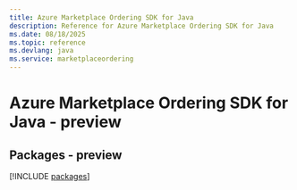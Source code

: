 ```yaml
---
title: Azure Marketplace Ordering SDK for Java
description: Reference for Azure Marketplace Ordering SDK for Java
ms.date: 08/18/2025
ms.topic: reference
ms.devlang: java
ms.service: marketplaceordering
---
```

# Azure Marketplace Ordering SDK for Java - preview
## Packages - preview
[!INCLUDE [packages](marketplace-ordering-index.md)]